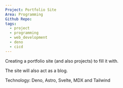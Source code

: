 ```yaml
---
Project: Portfolio Site
Area: Programming
Github Repo: 
tags:
  - project
  - programming
  - web_development
  - deno
  - cicd
---
```

Creating a portfolio site (and also projects) to fill it with.

The site will also act as a blog.

Technology: Deno, Astro, Svelte, MDX and Tailwind 
